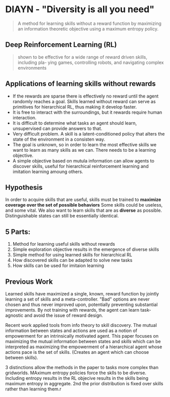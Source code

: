 # DIAYN - "Diversity is all you need"
> A method for learning skills without a reward function by maximizing an information theoretic objective
> using a maximum entropy policy.

## Deep Reinforcement Learning (RL)
> shown to be effective for a wide range of reward driven skills, including pla-
> ying games, controlling robots, and navigating complex environments

## Applications of learning skills without rewards
 * If the rewards are sparse there is effectively no reward until the agent randomly reaches a goal. Skills learned without reward can serve as primitives for hierarchical RL, thus making it develop faster.
 * It is free to interact with the surroundings, but it rewards require human interaction. 
 * It is difficult to determine what tasks an agent should learn, unsupervised can provide answers to that.
 * Very difficult problem. A skill is a latent-conditioned policy that alters the state of the environment in a consisten way.
 * The goal is unknown, so in order to learn the most effective skills we want to learn as many skills as we can. There needs to be a learning objective. 
 * A simple objective based on mutula information can allow agents to discover skills, useful for hierarchical reinforcement learning and imitation learning amoung others.

## Hypothesis
In order to acquire skills that are useful, skills must be trained to **maximize coverage over the set of possible behaviors** Some skills could be useless, and some vital. We also want to learn skills that are as **diverse** as possible. Distinguishable states can still be essentially identical.

## 5 Parts:
1) Method for learning useful skills without rewards
2) Simple exploration objective results in the emergence of diverse skills
3) Simple method for using learned skills for hierarchical RL 
4) How discovered skills can be adapted to solve new tasks
5) How skills can be used for imitaion learning

## Previous Work
Learned skills have maximized a single, known, reward function by jointly learning a set of skills and a meta-controller. "Bad" options are never chosen and thus never improved upon, potentially preventing substantial improvements. By not training with rewards, the agent can learn task-agnostic and avoid the issue of reward design. 

Recent work applied tools from info theory to skill discovery. The mutual information between states and actions are used as a  notion of empowerment for an intrinsically motivated agent. This paper focuses on maximizing the mutual information between states and *skills* which can be interpreted as maximizing the empowerment of a hierarchical  agent whose actions pace is the set of skills. (Creates an agent which can choose between skills).

3 distinctions allow the methods in the paper to tasks more complex than gridworlds. MAximum entropy policies force the sklls to be diverse. Including entropy results in the RL objecive results in the skills being maximum entropy in aggregate. 2nd the prior distribution is fixed over skills rather than learning them.r

